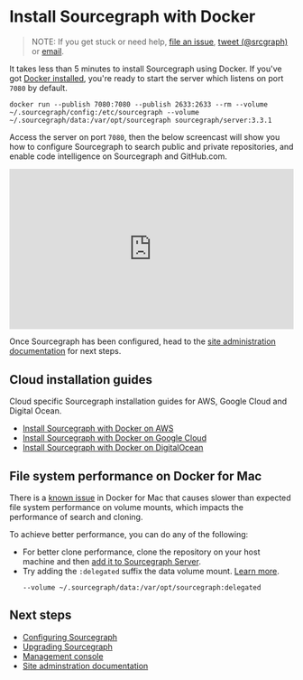 # Install Sourcegraph with Docker

> NOTE: If you get stuck or need help, [file an issue](https://github.com/sourcegraph/sourcegraph/issues/new?&title=Improve+Sourcegraph+quickstart+guide), [tweet (@srcgraph)](https://twitter.com/srcgraph) or [email](mailto:support@sourcegraph.com?subject=Sourcegraph%20quickstart%20guide).


It takes less than 5 minutes to install Sourcegraph using Docker. If you've got [Docker installed](https://docs.docker.com/engine/installation/), you're ready to start the server which listens on port `7080` by default.

<!--
  DO NOT CHANGE THIS TO A CODEBLOCK.
  We want line breaks for readability, but backslashes to escape them do not work cross-platform.
  This uses line breaks that are rendered but not copy-pasted to the clipboard.
-->

<pre class="pre-wrap"><code>docker run<span class="virtual-br"></span> --publish 7080:7080 --publish 2633:2633 --rm<span class="virtual-br"></span> --volume ~/.sourcegraph/config:/etc/sourcegraph<span class="virtual-br"></span> --volume ~/.sourcegraph/data:/var/opt/sourcegraph<span class="virtual-br"></span> sourcegraph/server:3.3.1</code></pre>

Access the server on port `7080`, then the below screencast will show you how to configure Sourcegraph to search public and private repositories, and enable code intelligence on Sourcegraph and GitHub.com.
<p class="container">
  <div style="padding:56.25% 0 0 0;position:relative;">
    <iframe src="https://player.vimeo.com/video/314926561?color=0CB6F4&title=0&byline=0&portrait=0" style="position:absolute;top:0;left:0;width:100%;height:100%;" frameborder="0" webkitallowfullscreen mozallowfullscreen allowfullscreen></iframe>
  </div>
</p>

Once Sourcegraph has been configured, head to the [site administration documentation](../../index.md) for next steps.

## Cloud installation guides

Cloud specific Sourcegraph installation guides for AWS, Google Cloud and Digital Ocean.

- [Install Sourcegraph with Docker on AWS](../../install/docker/aws.md)
- [Install Sourcegraph with Docker on Google Cloud](../../install/docker/google_cloud.md)
- [Install Sourcegraph with Docker on DigitalOcean](../../install/docker/digitalocean.md)

## File system performance on Docker for Mac

There is a [known issue](https://github.com/docker/for-mac/issues/77) in Docker for Mac that causes slower than expected file system performance on volume mounts, which impacts the performance of search and cloning.

To achieve better performance, you can do any of the following:

- For better clone performance, clone the repository on your host machine and then [add it to Sourcegraph Server](../../repo/add.md#add-repositories-already-cloned-to-disk).
- Try adding the `:delegated` suffix the data volume mount. [Learn more](https://github.com/docker/for-mac/issues/1592).
  ```
  --volume ~/.sourcegraph/data:/var/opt/sourcegraph:delegated
  ```

## Next steps

- [Configuring Sourcegraph](../../config/index.md)
- [Upgrading Sourcegraph](../../updates.md)
- [Management console](../../management_console.md)
- [Site adminstration documentation](../../index.md)
